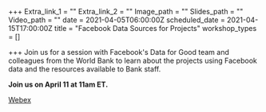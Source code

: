 +++
Extra_link_1 = ""
Extra_link_2 = ""
Image_path = ""
Slides_path = ""
Video_path = ""
date = 2021-04-05T06:00:00Z
scheduled_date = 2021-04-15T17:00:00Z
title = "Facebook Data Sources for Projects"
workshop_types = []

+++
Join us for a session with Facebook's Data for Good team and colleagues from the World Bank to learn about the projects using Facebook data and the resources available to Bank staff. 

**Join us on April 11 at 11am ET.**

[Webex](www.datapartnership.com/webex "Webex") 